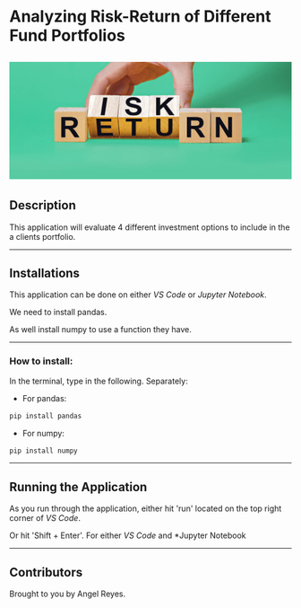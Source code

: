 # Analyzing Risk-Return of Different Fund Portfolios

![Risk-Return](Risk-vs-Return.jpeg)
--------------------------------

## Description
This application will evaluate 4 different investment options to include in the a clients portfolio.

-------

## Installations
This application can be done on either *VS Code* or *Jupyter Notebook*.

We need to install pandas.

As well install numpy to use a function they have.

-------

### How to install:
In the terminal, type in the following. Separately:
* For pandas: 
```python
pip install pandas 
```

* For numpy:
```python
pip install numpy
```

--------------------------------

## Running the Application
As you run through the application, either hit 'run' located on the top right corner of  *VS Code*.

 Or hit 'Shift + Enter'. For either *VS Code* and *Jupyter Notebook

--------------------------------

## Contributors

Brought to you by Angel Reyes.
